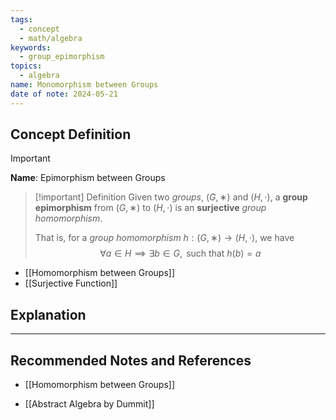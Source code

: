 ```yaml
---
tags:
  - concept
  - math/algebra
keywords:
  - group_epimorphism
topics:
  - algebra
name: Monomorphism between Groups
date of note: 2024-05-21
---
```


## Concept Definition

>[!important]
>**Name**: Epimorphism between Groups

>[!important] Definition
>Given two *groups*, $(G,∗)$ and $(H,\cdot)$, a **group epimorphism** from $(G,∗)$ to $(H,\cdot)$ is an **surjective** *group homomorphism*.
>
>That is, for a *group homomorphism* $h: (G,∗) \to (H,\cdot)$,  we have
>$$
>\forall a \in H \implies \exists b\in G, \text{ such that }h(b) = a
>$$

- [[Homomorphism between Groups]]
- [[Surjective Function]]


## Explanation






-----------
##  Recommended Notes and References

- [[Homomorphism between Groups]]


- [[Abstract Algebra by Dummit]]